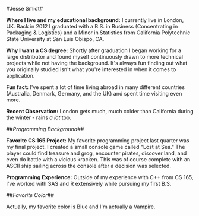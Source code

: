 #Jesse Smidt#

**Where I live and my educational background:** I currently live in London, UK.  Back in 2012 I graduated with a B.S. in Business (Concentrating in Packaging & Logistics) and a Minor in Statistics from California Polytechnic State University at San Luis Obispo, CA.
 
**Why I want a CS degree:** Shortly after graduation I began working for a large distributor and found myself continuously drawn to more technical projects while not having the background. It's always fun finding out what you originally studied isn't what you're interested in when it comes to application.

**Fun fact:** I've spent a lot of time living abroad in many different countries (Australia, Denmark, Germany, and the UK) and spent time visiting even more.

**Recent Observation:** London gets much, much colder than California during the winter - rains *a lot* too.

##*Programming Background*##

**Favorite CS 165 Project:** My favorite programming project last quarter was my final project.  I created a small console game called "Lost at Sea." The player could find treasure and grog, encounter pirates, discover land, and even do battle with a vicious kracken.  This was of course complete with an ASCII ship sailing across the console after a decision was selected.

**Programming Experience:** Outside of my experience with C++ from CS 165, I've worked with SAS and R extensively while pursuing my first B.S.

##*Favorite Color*##

Actually, my favorite color is Blue and I'm actually a Vampire.